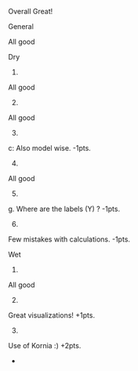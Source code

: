 Overall Great!

General

All good

Dry

1)

All good

2)

All good

3) 

c: Also model wise. -1pts.

4)

All good

5)

g. Where are the labels (Y) ? -1pts.

6)

Few mistakes with calculations. -1pts.

Wet

1)

All good

2)

Great visualizations! +1pts.

3)

Use of Kornia :) +2pts.

-
